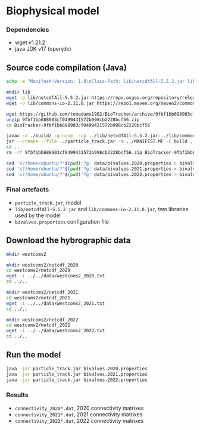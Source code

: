 # Biophysical model

### Dependencies

* wget v1.21.2
* java JDK v17 (openjdk)


## Source code compilation (Java)

```sh
echo -e "Manifest-Version: 1.0\nClass-Path: lib/netcdfAll-5.5.2.jar lib/commons-io-2.11.0.jar\nMain-Class: particle_track/Particle_track\n" >MANIFEST.MF

mkdir lib
wget -o lib/netcdfAll-5.5.2.jar https://repo.osgeo.org/repository/release/edu/ucar/netcdfAll/5.5.2/netcdfAll-5.5.2.jar
wget -o lib/commons-io-2.11.0.jar https://repo1.maven.org/maven2/commons-io/commons-io/2.11.0/commons-io-2.11.0.jar

wget https://github.com/tomadams1982/BioTracker/archive/9fbf1bb688903cf0499431572b998cb2228bcf56.zip
unzip 9fbf1bb688903cf0499431572b998cb2228bcf56.zip
cd BioTracker-9fbf1bb688903cf0499431572b998cb2228bcf56

javac -d ./build/ -g:none  -cp ../lib/netcdfAll-5.5.2.jar:../lib/commons-io-2.11.0.jar  extUtils/*.java particle_track/*.java
jar --create --file ../particle_track.jar -m ../MANIFEST.MF -C build .
cd ..
rm -rf 9fbf1bb688903cf0499431572b998cb2228bcf56.zip BioTracker-9fbf1bb688903cf0499431572b998cb2228bcf56 MANIFEST.MF

sed 's?/home/ubuntu/?'$(pwd)'?g' data/bivalves.2020.properties > bivalves.2020.properties
sed 's?/home/ubuntu/?'$(pwd)'?g' data/bivalves.2021.properties > bivalves.2021.properties
sed 's?/home/ubuntu/?'$(pwd)'?g' data/bivalves.2022.properties > bivalves.2022.properties
```

### Final artefacts

* `particle_track.jar`, model
* `lib/netcdfAll-5.5.2.jar` and `lib/commons-io-2.11.0.jar`, two libraries used by the model
* `bivalves.properties` configuration file


## Download the hybrographic data

```sh
mkdir westcoms2

mkdir westcoms2/netcdf_2020
cd westcoms2/netcdf_2020
wget -i ../../data/westcoms2_2020.txt
cd ../..

mkdir westcoms2/netcdf_2021
cd westcoms2/netcdf_2021
wget -i ../../data/westcoms2_2021.txt
cd ../..

mkdir westcoms2/netcdf_2022
cd westcoms2/netcdf_2022
wget -i ../../data/westcoms2_2022.txt
cd ../..
```

## Run the model

```sh
java -jar particle_track.jar bivalves.2020.properties
java -jar particle_track.jar bivalves.2021.properties
java -jar particle_track.jar bivalves.2022.properties
```

### Results

* `connectivity_2020*.dat`, 2020 connectivity matrixes
* `connectivity_2021*.dat`, 2021 connectivity matrixes
* `connectivity_2022*.dat`, 2022 connectivity matrixes
